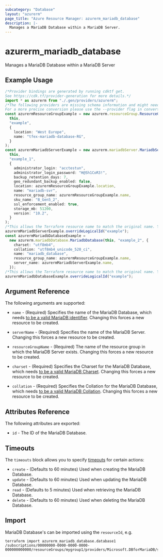 ```yaml
---
subcategory: "Database"
layout: "azurerm"
page_title: "Azure Resource Manager: azurerm_mariadb_database"
description: |-
  Manages a MariaDB Database within a MariaDB Server.
---
```


# azurerm\_mariadb\_database

Manages a MariaDB Database within a MariaDB Server

## Example Usage

```typescript
/*Provider bindings are generated by running cdktf get.
See https://cdk.tf/provider-generation for more details.*/
import * as azurerm from "./.gen/providers/azurerm";
/*The following providers are missing schema information and might need manual adjustments to synthesize correctly: azurerm.
For a more precise conversion please use the --provider flag in convert.*/
const azurermResourceGroupExample = new azurerm.resourceGroup.ResourceGroup(
  this,
  "example",
  {
    location: "West Europe",
    name: "tfex-mariadb-database-RG",
  }
);
const azurermMariadbServerExample = new azurerm.mariadbServer.MariadbServer(
  this,
  "example_1",
  {
    administrator_login: "acctestun",
    administrator_login_password: "H@Sh1CoR3!",
    backup_retention_days: 7,
    geo_redundant_backup_enabled: false,
    location: azurermResourceGroupExample.location,
    name: "mariadb-svr",
    resource_group_name: azurermResourceGroupExample.name,
    sku_name: "B_Gen5_2",
    ssl_enforcement_enabled: true,
    storage_mb: 51200,
    version: "10.2",
  }
);
/*This allows the Terraform resource name to match the original name. You can remove the call if you don't need them to match.*/
azurermMariadbServerExample.overrideLogicalId("example");
const azurermMariadbDatabaseExample =
  new azurerm.mariadbDatabase.MariadbDatabase(this, "example_2", {
    charset: "utf8mb4",
    collation: "utf8mb4_unicode_520_ci",
    name: "mariadb_database",
    resource_group_name: azurermResourceGroupExample.name,
    server_name: azurermMariadbServerExample.name,
  });
/*This allows the Terraform resource name to match the original name. You can remove the call if you don't need them to match.*/
azurermMariadbDatabaseExample.overrideLogicalId("example");

```

## Argument Reference

The following arguments are supported:

*   `name` - (Required) Specifies the name of the MariaDB Database, which needs [to be a valid MariaDB identifier](https://mariadb.com/kb/en/library/identifier-names/). Changing this forces a new resource to be created.

*   `serverName` - (Required) Specifies the name of the MariaDB Server. Changing this forces a new resource to be created.

*   `resourceGroupName` - (Required) The name of the resource group in which the MariaDB Server exists. Changing this forces a new resource to be created.

*   `charset` - (Required) Specifies the Charset for the MariaDB Database, which needs [to be a valid MariaDB Charset](https://mariadb.com/kb/en/library/setting-character-sets-and-collations). Changing this forces a new resource to be created.

*   `collation` - (Required) Specifies the Collation for the MariaDB Database, which needs [to be a valid MariaDB Collation](https://mariadb.com/kb/en/library/setting-character-sets-and-collations). Changing this forces a new resource to be created.

## Attributes Reference

The following attributes are exported:

* `id` - The ID of the MariaDB Database.

## Timeouts

The `timeouts` block allows you to specify [timeouts](https://www.terraform.io/language/resources/syntax#operation-timeouts) for certain actions:

* `create` - (Defaults to 60 minutes) Used when creating the MariaDB Database.
* `update` - (Defaults to 60 minutes) Used when updating the MariaDB Database.
* `read` - (Defaults to 5 minutes) Used when retrieving the MariaDB Database.
* `delete` - (Defaults to 60 minutes) Used when deleting the MariaDB Database.

## Import

MariaDB Database's can be imported using the `resourceId`, e.g.

```shell
terraform import azurerm_mariadb_database.database1 /subscriptions/00000000-0000-0000-0000-000000000000/resourceGroups/mygroup1/providers/Microsoft.DBforMariaDB/servers/server1/databases/database1
```

